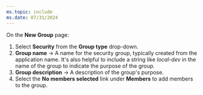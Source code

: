 ```yaml
---
ms.topic: include
ms.date: 07/31/2024
---
```

On the **New Group** page:

1. Select **Security** from the **Group type** drop-down.
1. **Group name** &rarr; A name for the security group, typically created from the application name. It's also helpful to include a string like *local-dev* in the name of the group to indicate the purpose of the group.
1. **Group description** &rarr; A description of the group's purpose.
1. Select the **No members selected** link under **Members** to add members to the group.
